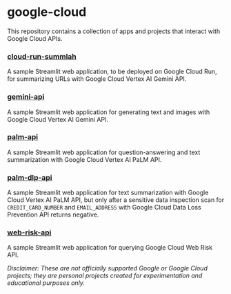 # google-cloud
This repository contains a collection of apps and projects that interact with Google Cloud APIs.

### [cloud-run-summlah](https://github.com/alphasecio/google-cloud/blob/main/cloud-run-summlah)
A sample Streamlit web application, to be deployed on Google Cloud Run, for summarizing URLs with Google Cloud Vertex AI Gemini API.

### [gemini-api](https://github.com/alphasecio/google-cloud/blob/main/gemini-api)
A sample Streamlit web application for generating text and images with Google Cloud Vertex AI Gemini API.

### [palm-api](https://github.com/alphasecio/google-cloud/blob/main/palm-api)
A sample Streamlit web application for question-answering and text summarization with Google Cloud Vertex AI PaLM API.

### [palm-dlp-api](https://github.com/alphasecio/google-cloud/blob/main/palm-dlp-api)
A sample Streamlit web application for text summarization with Google Cloud Vertex AI PaLM API, but only after a sensitive data inspection scan for `CREDIT_CARD_NUMBER` and `EMAIL_ADDRESS` with Google Cloud Data Loss Prevention API returns negative.

### [web-risk-api](https://github.com/alphasecio/google-cloud/blob/main/web-risk-api)
A sample Streamlit web application for querying Google Cloud Web Risk API.

*Disclaimer: These are not officially supported Google or Google Cloud projects; they are personal projects created for experimentation and educational purposes only.*

